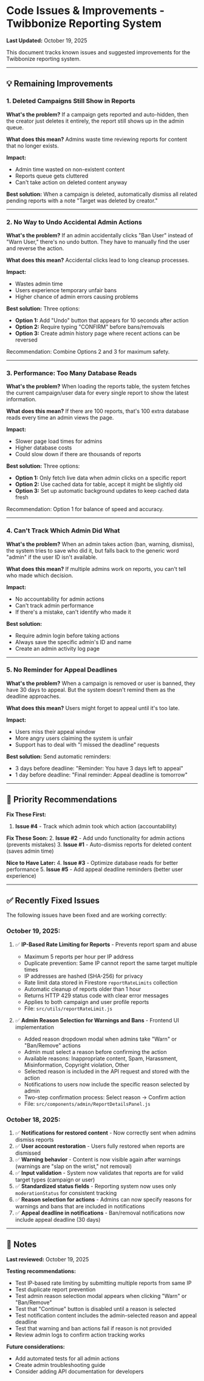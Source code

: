# Code Issues & Improvements - Twibbonize Reporting System

**Last Updated:** October 19, 2025

This document tracks known issues and suggested improvements for the Twibbonize reporting system.

---

## 💡 Remaining Improvements

### 1. **Deleted Campaigns Still Show in Reports**

**What's the problem?**
If a campaign gets reported and auto-hidden, then the creator just deletes it entirely, the report still shows up in the admin queue.

**What does this mean?**
Admins waste time reviewing reports for content that no longer exists.

**Impact:**
- Admin time wasted on non-existent content
- Reports queue gets cluttered
- Can't take action on deleted content anyway

**Best solution:**
When a campaign is deleted, automatically dismiss all related pending reports with a note "Target was deleted by creator."

---

### 2. **No Way to Undo Accidental Admin Actions**

**What's the problem?**
If an admin accidentally clicks "Ban User" instead of "Warn User," there's no undo button. They have to manually find the user and reverse the action.

**What does this mean?**
Accidental clicks lead to long cleanup processes.

**Impact:**
- Wastes admin time
- Users experience temporary unfair bans
- Higher chance of admin errors causing problems

**Best solution:**
Three options:
- **Option 1:** Add "Undo" button that appears for 10 seconds after action
- **Option 2:** Require typing "CONFIRM" before bans/removals
- **Option 3:** Create admin history page where recent actions can be reversed

Recommendation: Combine Options 2 and 3 for maximum safety.

---

### 3. **Performance: Too Many Database Reads**

**What's the problem?**
When loading the reports table, the system fetches the current campaign/user data for every single report to show the latest information.

**What does this mean?**
If there are 100 reports, that's 100 extra database reads every time an admin views the page.

**Impact:**
- Slower page load times for admins
- Higher database costs
- Could slow down if there are thousands of reports

**Best solution:**
Three options:
- **Option 1:** Only fetch live data when admin clicks on a specific report
- **Option 2:** Use cached data for table, accept it might be slightly old
- **Option 3:** Set up automatic background updates to keep cached data fresh

Recommendation: Option 1 for balance of speed and accuracy.

---

### 4. **Can't Track Which Admin Did What**

**What's the problem?**
When an admin takes action (ban, warning, dismiss), the system tries to save who did it, but falls back to the generic word "admin" if the user ID isn't available.

**What does this mean?**
If multiple admins work on reports, you can't tell who made which decision.

**Impact:**
- No accountability for admin actions
- Can't track admin performance
- If there's a mistake, can't identify who made it

**Best solution:**
- Require admin login before taking actions
- Always save the specific admin's ID and name
- Create an admin activity log page

---

### 5. **No Reminder for Appeal Deadlines**

**What's the problem?**
When a campaign is removed or user is banned, they have 30 days to appeal. But the system doesn't remind them as the deadline approaches.

**What does this mean?**
Users might forget to appeal until it's too late.

**Impact:**
- Users miss their appeal window
- More angry users claiming the system is unfair
- Support has to deal with "I missed the deadline" requests

**Best solution:**
Send automatic reminders:
- 3 days before deadline: "Reminder: You have 3 days left to appeal"
- 1 day before deadline: "Final reminder: Appeal deadline is tomorrow"

---

## 🎯 Priority Recommendations

**Fix These First:**
1. **Issue #4** - Track which admin took which action (accountability)

**Fix These Soon:**
2. **Issue #2** - Add undo functionality for admin actions (prevents mistakes)
3. **Issue #1** - Auto-dismiss reports for deleted content (saves admin time)

**Nice to Have Later:**
4. **Issue #3** - Optimize database reads for better performance
5. **Issue #5** - Add appeal deadline reminders (better user experience)

---

## ✅ Recently Fixed Issues

The following issues have been fixed and are working correctly:

### October 19, 2025:
1. ✅ **IP-Based Rate Limiting for Reports** - Prevents report spam and abuse
   - Maximum 5 reports per hour per IP address
   - Duplicate prevention: Same IP cannot report the same target multiple times
   - IP addresses are hashed (SHA-256) for privacy
   - Rate limit data stored in Firestore `reportRateLimits` collection
   - Automatic cleanup of reports older than 1 hour
   - Returns HTTP 429 status code with clear error messages
   - Applies to both campaign and user profile reports
   - File: `src/utils/reportRateLimit.js`

2. ✅ **Admin Reason Selection for Warnings and Bans** - Frontend UI implementation
   - Added reason dropdown modal when admins take "Warn" or "Ban/Remove" actions
   - Admin must select a reason before confirming the action
   - Available reasons: Inappropriate content, Spam, Harassment, Misinformation, Copyright violation, Other
   - Selected reason is included in the API request and stored with the action
   - Notifications to users now include the specific reason selected by admin
   - Two-step confirmation process: Select reason → Confirm action
   - File: `src/components/admin/ReportDetailsPanel.js`

### October 18, 2025:
1. ✅ **Notifications for restored content** - Now correctly sent when admins dismiss reports
2. ✅ **User account restoration** - Users fully restored when reports are dismissed
3. ✅ **Warning behavior** - Content is now visible again after warnings (warnings are "slap on the wrist," not removal)
4. ✅ **Input validation** - System now validates that reports are for valid target types (campaign or user)
5. ✅ **Standardized status fields** - Reporting system now uses only `moderationStatus` for consistent tracking
6. ✅ **Reason selection for actions** - Admins can now specify reasons for warnings and bans that are included in notifications
7. ✅ **Appeal deadline in notifications** - Ban/removal notifications now include appeal deadline (30 days)

---

## 📝 Notes

**Last reviewed:** October 19, 2025


**Testing recommendations:**
- Test IP-based rate limiting by submitting multiple reports from same IP
- Test duplicate report prevention
- Test admin reason selection modal appears when clicking "Warn" or "Ban/Remove"
- Test that "Continue" button is disabled until a reason is selected
- Test notification content includes the admin-selected reason and appeal deadline
- Test that warning and ban actions fail if reason is not provided
- Review admin logs to confirm action tracking works

**Future considerations:**
- Add automated tests for all admin actions
- Create admin troubleshooting guide
- Consider adding API documentation for developers
